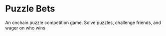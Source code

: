 # Puzzle Bets
An onchain puzzle competition game. Solve puzzles, challenge friends, and wager on who wins

